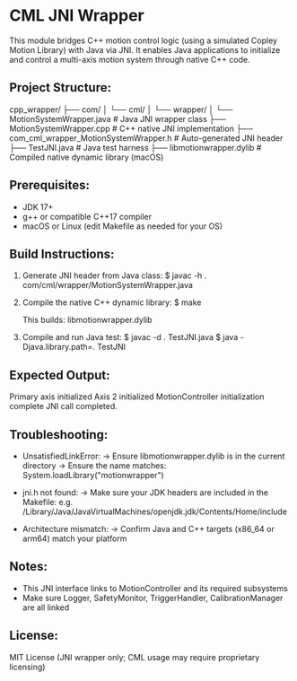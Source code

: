 CML JNI Wrapper
===============

This module bridges C++ motion control logic (using a simulated Copley Motion Library)
with Java via JNI. It enables Java applications to initialize and control a multi-axis
motion system through native C++ code.

Project Structure:
------------------
cpp_wrapper/
├── com/
│   └── cml/
│       └── wrapper/
│           └── MotionSystemWrapper.java     # Java JNI wrapper class
├── MotionSystemWrapper.cpp                  # C++ native JNI implementation
├── com_cml_wrapper_MotionSystemWrapper.h    # Auto-generated JNI header
├── TestJNI.java                             # Java test harness
├── libmotionwrapper.dylib                   # Compiled native dynamic library (macOS)

Prerequisites:
--------------
- JDK 17+
- g++ or compatible C++17 compiler
- macOS or Linux (edit Makefile as needed for your OS)

Build Instructions:
-------------------
1. Generate JNI header from Java class:
   $ javac -h . com/cml/wrapper/MotionSystemWrapper.java

2. Compile the native C++ dynamic library:
   $ make

   This builds: libmotionwrapper.dylib

3. Compile and run Java test:
   $ javac -d . TestJNI.java
   $ java -Djava.library.path=. TestJNI

Expected Output:
----------------
Primary axis initialized
Axis 2 initialized
MotionController initialization complete
JNI call completed.

Troubleshooting:
----------------
- UnsatisfiedLinkError:
  -> Ensure libmotionwrapper.dylib is in the current directory
  -> Ensure the name matches: System.loadLibrary("motionwrapper")

- jni.h not found:
  -> Make sure your JDK headers are included in the Makefile:
     e.g. /Library/Java/JavaVirtualMachines/openjdk.jdk/Contents/Home/include

- Architecture mismatch:
  -> Confirm Java and C++ targets (x86_64 or arm64) match your platform

Notes:
------
- This JNI interface links to MotionController and its required subsystems
- Make sure Logger, SafetyMonitor, TriggerHandler, CalibrationManager are all linked

License:
--------
MIT License (JNI wrapper only; CML usage may require proprietary licensing)

